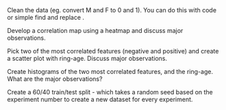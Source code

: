 ## 
Clean the data (eg. convert M and F to 0 and 1). You can do this with code or simple find and replace . 

Develop a correlation map using a heatmap and discuss major observations.

Pick two of the most correlated features (negative and positive) and create a scatter plot with ring-age. Discuss major observations. 

Create histograms of the two most correlated features, and the ring-age. What are the major observations?

Create a 60/40 train/test split - which takes a random seed based on the experiment number to create a new dataset for every experiment. 

